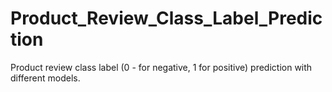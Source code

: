 # Product_Review_Class_Label_Prediction
Product review class label (0 - for negative, 1 for positive) prediction with different models.
